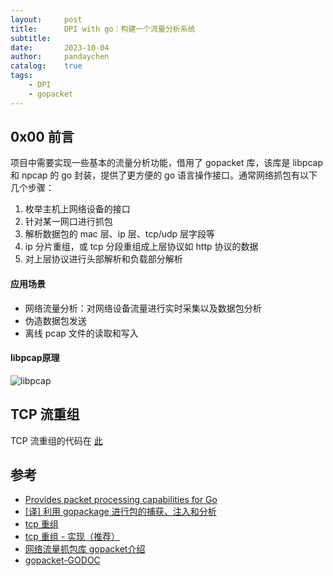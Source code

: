 ```yaml
---
layout:     post
title:      DPI with go：构建一个流量分析系统
subtitle:
date:       2023-10-04
author:     pandaychen
catalog:    true
tags:
    - DPI
    - gopacket
---
```



##  0x00    前言
项目中需要实现一些基本的流量分析功能，借用了 gopacket 库，该库是 libpcap 和 npcap 的 go 封装，提供了更方便的 go 语言操作接口。通常网络抓包有以下几个步骤：
1.  枚举主机上网络设备的接口
2.  针对某一网口进行抓包
3.  解析数据包的 mac 层、ip 层、tcp/udp 层字段等
4.  ip 分片重组，或 tcp 分段重组成上层协议如 http 协议的数据
5.  对上层协议进行头部解析和负载部分解析


####    应用场景
-   网络流量分析：对网络设备流量进行实时采集以及数据包分析
-   伪造数据包发送
-   离线 pcap 文件的读取和写入

####    libpcap原理
![libpcap](https://raw.githubusercontent.com/pandaychen/pandaychen.github.io/master/blog_img/libpcap/arch.png)

##  TCP 流重组
TCP 流重组的代码在 [此](https://github.com/google/gopacket/blob/master/reassembly/tcpassembly.go)


##  参考
-   [Provides packet processing capabilities for Go](https://github.com/google/gopacket)
-   [[译] 利用 gopackage 进行包的捕获、注入和分析](https://colobu.com/2019/06/01/packet-capture-injection-and-analysis-gopacket/)
-   [tcp 重组](https://github.com/google/gopacket/blob/master/reassembly/tcpassembly.go)
-   [tcp 重组 - 实现（推荐）](https://github.com/google/gopacket/blob/master/reassembly/)
-   [网络流量抓包库 gopacket介绍](https://blog.csdn.net/RA681t58CJxsgCkJ31/article/details/115152820)
-   [gopacket-GODOC](https://pkg.go.dev/github.com/google/gopacket#section-readme)